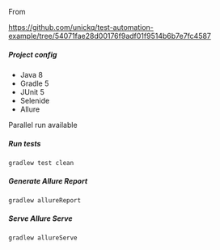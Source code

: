 From

https://github.com/unickq/test-automation-example/tree/54071fae28d00176f9adf01f9514b6b7e7fc4587



##### Project config

- Java 8
- Gradle 5
- JUnit 5
- Selenide
- Allure

Parallel run available

##### Run tests
`gradlew test clean`

##### Generate Allure Report
`gradlew allureReport`

##### Serve Allure Serve

`gradlew allureServe`